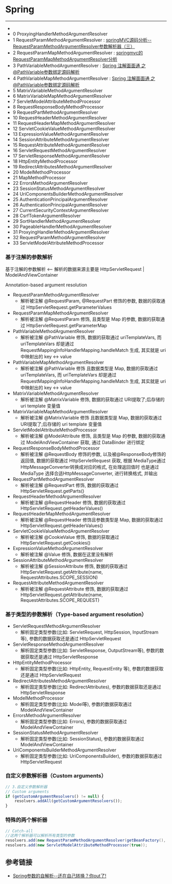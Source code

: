 

# Spring

***

- 
- 0 ProxyingHandlerMethodArgumentResolver
- 1 RequestParamMethodArgumentResolver : [springMVC源码分析--RequestParamMethodArgumentResolver参数解析器（三）](https://blog.csdn.net/qq924862077/article/details/54292082)
- 2 RequestParamMapMethodArgumentResolver : [springmvc的RequestParamMapMethodArgumentResolver分析](http://blog.sina.com.cn/s/blog_e660c25b01030ib8.html)
- 3 PathVariableMethodArgumentResolver : [Spring 注解面面通 之 @PathVariable参数绑定源码解析](https://blog.csdn.net/securitit/article/details/110207357)
- 4 PathVariableMapMethodArgumentResolver  : [Spring 注解面面通 之 @PathVariable参数绑定源码解析](https://blog.csdn.net/securitit/article/details/110207357)
- 5 MatrixVariableMethodArgumentResolver
- 6 MatrixVariableMapMethodArgumentResolver
- 7 ServletModelAttributeMethodProcessor
- 8 RequestResponseBodyMethodProcessor
- 9 RequestPartMethodArgumentResolver
- 10 RequestHeaderMethodArgumentResolver
- 11 RequestHeaderMapMethodArgumentResolver
- 12 ServletCookieValueMethodArgumentResolver
- 13 ExpressionValueMethodArgumentResolver
- 14 SessionAttributeMethodArgumentResolver
- 15 RequestAttributeMethodArgumentResolver
- 16 ServletRequestMethodArgumentResolver
- 17 ServletResponseMethodArgumentResolver
- 18 HttpEntityMethodProcessor
- 19 RedirectAttributesMethodArgumentResolver
- 20 ModelMethodProcessor
- 21 MapMethodProcessor
- 22 ErrorsMethodArgumentResolver
- 23 SessionStatusMethodArgumentResolver
- 24 UriComponentsBuilderMethodArgumentResolver
- 25 AuthenticationPrincipalArgumentResolver
- 26 AuthenticationPrincipalArgumentResolver
- 27 CurrentSecurityContextArgumentResolver
- 28 CsrfTokenArgumentResolver
- 29 SortHandlerMethodArgumentResolver
- 30 PageableHandlerMethodArgumentResolver
- 31 ProxyingHandlerMethodArgumentResolver
- 32 RequestParamMethodArgumentResolver
- 33 ServletModelAttributeMethodProcessor



### 基于注解的参数解析

基于注解的参数解析 <-- 解析的数据来源主要是 HttpServletRequest | ModelAndViewContainer

Annotation-based argument resolution



- RequestParamMethodArgumentResolver
  - 解析被注解 @RequestParam, @RequestPart 修饰的参数, 数据的获取通过 HttpServletRequest.getParameterValues
- RequestParamMapMethodArgumentResolver
  - 解析被注解 @RequestParam 修饰, 且类型是 Map 的参数, 数据的获取通过 HttpServletRequest.getParameterMap
- PathVariableMethodArgumentResolver
  - 解析被注解 @PathVariable 修饰, 数据的获取通过 uriTemplateVars, 而 uriTemplateVars 却是通过 RequestMappingInfoHandlerMapping.handleMatch 生成, 其实就是 uri 中映射出的 key <-> value
- PathVariableMapMethodArgumentResolver
  - 解析被注解 @PathVariable 修饰 且数据类型是 Map, 数据的获取通过 uriTemplateVars, 而 uriTemplateVars 却是通过 RequestMappingInfoHandlerMapping.handleMatch 生成, 其实就是 uri 中映射出的 key <-> value
- MatrixVariableMethodArgumentResolver
  - 解析被注解 @MatrixVariable 修饰, 数据的获取通过 URI提取了;后存储的 uri template 变量值
- MatrixVariableMapMethodArgumentResolver
  - 解析被注解 @MatrixVariable 修饰 且数据类型是 Map, 数据的获取通过 URI提取了;后存储的 uri template 变量值
- ServletModelAttributeMethodProcessor
  - 解析被注解 @ModelAttribute 修饰, 且类型是 Map 的参数, 数据的获取通过 ModelAndViewContainer 获取, 通过 DataBinder 进行绑定
- RequestResponseBodyMethodProcessor
  - 解析被注解 @RequestBody 修饰的参数, 以及被@ResponseBody修饰的返回值, 数据的获取通过 HttpServletRequest 获取, 根据 MediaType通过HttpMessageConverter转换成对应的格式, 在处理返回值时 也是通过 MediaType 选择合适HttpMessageConverter, 进行转换格式, 并输出
- RequestPartMethodArgumentResolver
  - 解析被注解 @RequestPart 修饰, 数据的获取通过 HttpServletRequest.getParts()
- RequestHeaderMethodArgumentResolver
  - 解析被注解 @RequestHeader 修饰, 数据的获取通过 HttpServletRequest.getHeaderValues()
- RequestHeaderMapMethodArgumentResolver
  - 解析被注解 @RequestHeader 修饰且参数类型是 Map, 数据的获取通过 HttpServletRequest.getHeaderValues()
- ServletCookieValueMethodArgumentResolver
  - 解析被注解 @CookieValue 修饰, 数据的获取通过 HttpServletRequest.getCookies()
- ExpressionValueMethodArgumentResolver
  - 解析被注解 @Value 修饰, 数据在这里没有解析
- SessionAttributeMethodArgumentResolver
  - 解析被注解 @SessionAttribute 修饰, 数据的获取通过 HttpServletRequest.getAttribute(name, RequestAttributes.SCOPE_SESSION)
- RequestAttributeMethodArgumentResolver
  - 解析被注解 @RequestAttribute 修饰, 数据的获取通过 HttpServletRequest.getAttribute(name, RequestAttributes.SCOPE_REQUEST)



### 基于类型的参数解析（Type-based argument resolution）

- ServletRequestMethodArgumentResolver
  - 解析固定类型参数(比如: ServletRequest, HttpSession, InputStream 等), 参数的数据获取还是通过 HttpServletRequest
- ServletResponseMethodArgumentResolver
  - 解析固定类型参数(比如: ServletResponse, OutputStream等), 参数的数据获取还是通过 HttpServletResponse
- HttpEntityMethodProcessor
  - 解析固定类型参数(比如: HttpEntity, RequestEntity 等), 参数的数据获取还是通过 HttpServletRequest
- RedirectAttributesMethodArgumentResolver
  - 解析固定类型参数(比如: RedirectAttributes), 参数的数据获取还是通过 HttpServletResponse
- ModelMethodProcessor
  - 解析固定类型参数(比如: Model等), 参数的数据获取通过 ModelAndViewContainer
- ErrorsMethodArgumentResolver
  - 解析固定类型参数(比如: Errors), 参数的数据获取通过 ModelAndViewContainer
- SessionStatusMethodArgumentResolver
  - 解析固定类型参数(比如: SessionStatus), 参数的数据获取通过 ModelAndViewContainer
- UriComponentsBuilderMethodArgumentResolver
  - 解析固定类型参数(比如: UriComponentsBuilder), 参数的数据获取通过 HttpServletRequest



### 自定义参数解析器（Custom arguments）

```javascript
// 3.自定义参数解析器
// Custom arguments
if (getCustomArgumentResolvers() != null) {
    resolvers.addAll(getCustomArgumentResolvers());
}
```



### 特殊的两个解析器

```java
// Catch-all
//这两个解析器可以解析所有类型的参数
resolvers.add(new RequestParamMethodArgumentResolver(getBeanFactory(), true));
resolvers.add(new ServletModelAttributeMethodProcessor(true));
```



## 参考链接

- [Spring参数的自解析--还在自己转换？你out了!](https://cloud.tencent.com/developer/article/1490089)